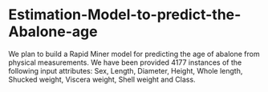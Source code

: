 # Estimation-Model-to-predict-the-Abalone-age
We plan to build a Rapid Miner model for predicting the age of abalone from physical measurements. We have been provided 4177 instances of the following input attributes: Sex, Length, Diameter, Height, Whole length, Shucked weight, Viscera weight, Shell weight and Class.
